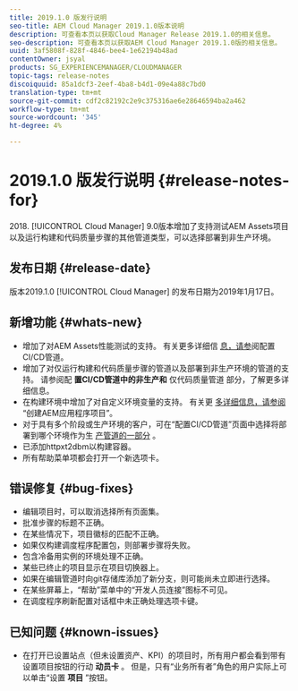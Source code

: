 ```yaml
---
title: 2019.1.0 版发行说明
seo-title: AEM Cloud Manager 2019.1.0版本说明
description: 可查看本页以获取Cloud Manager Release 2019.1.0的相关信息。
seo-description: 可查看本页以获取AEM Cloud Manager 2019.1.0版的相关信息。
uuid: 3af5808f-828f-4846-bee4-1e62194b48ad
contentOwner: jsyal
products: SG_EXPERIENCEMANAGER/CLOUDMANAGER
topic-tags: release-notes
discoiquuid: 85a1dcf3-2eef-4ba8-b4d1-09e4a88c7bd0
translation-type: tm+mt
source-git-commit: cdf2c82192c2e9c375316ae6e28646594ba2a462
workflow-type: tm+mt
source-wordcount: '345'
ht-degree: 4%

---
```



# 2019.1.0 版发行说明 {#release-notes-for}

&#x200B;2018. [!UICONTROL Cloud Manager] 9.0版本增加了支持测试AEM Assets项目以及运行构建和代码质量步骤的其他管道类型，可以选择部署到非生产环境。

## 发布日期 {#release-date}

版本2019.1.0 [!UICONTROL Cloud Manager] 的发布日期为2019年1月17日。

## 新增功能 {#whats-new}

* 增加了对AEM Assets性能测试的支持。 有关更多详细信 [息，请参](configuring-pipeline.md)阅配置CI/CD管道。
* 增加了对仅运行构建和代码质量步骤的管道以及部署到非生产环境的管道的支持。 请参阅配 **置CI/CD管道中的非生产和** 仅代码质量管道 [](configuring-pipeline.md) 部分，了解更多详细信息。
* 在构建环境中增加了对自定义环境变量的支持。 有关更 [多详细信息，请参阅](/help/using/create-an-application-project.md) “创建AEM应用程序项目”。
* 对于具有多个阶段或生产环境的客户，可在“配置CI/CD管道”页面中选择将部署到哪个环境作为生 [产管道的一部分](configuring-pipeline.md) 。
* 已添加httpxt2dbm以构建容器。
* 所有帮助菜单项都会打开一个新选项卡。

## 错误修复 {#bug-fixes}

* 编辑项目时，可以取消选择所有页面集。
* 批准步骤的标题不正确。
* 在某些情况下，项目徽标的匹配不正确。
* 如果仅构建调度程序配置包，则部署步骤将失败。
* 包含冷备用实例的环境处理不正确。
* 某些已终止的项目显示在项目切换器上。
* 如果在编辑管道时向git存储库添加了新分支，则可能尚未立即进行选择。
* 在某些屏幕上，“帮助”菜单中的“开发人员连接”图标不可见。
* 在调度程序刷新配置对话框中未正确处理选项卡键。

## 已知问题 {#known-issues}

* 在打开已设置站点（但未设置资产、KPI）的项目时，所有用户都会看到带有设置项目按钮的行动 **动员卡** 。 但是，只有“业务所有者”角色的用户实际上可以单击“设置 **项目** ”按钮。